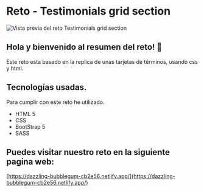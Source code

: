 # Reto - Testimonials grid section

![Vista previa del reto Testimonials grid section](./preview.jpg)

## Hola y bienvenido al resumen del reto! 👋

Este reto esta basado en la replica de unas tarjetas de términos, usando css y html.

## Tecnologías usadas.

Para cumplir con este reto he utilizado.

- HTML 5
- CSS
- BootStrap 5
- SASS

## Puedes visitar nuestro reto en la siguiente pagina web:

[https://dazzling-bubblegum-cb2e56.netlify.app/](https://dazzling-bubblegum-cb2e56.netlify.app/)

